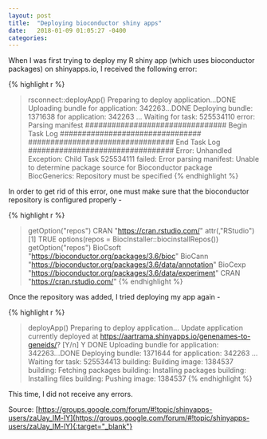 ```yaml
---
layout: post
title:  "Deploying bioconductor shiny apps"
date:   2018-01-09 01:05:27 -0400
categories: 
---
```

When I was first trying to deploy my R shiny app (which uses bioconductor packages) on shinyapps.io, I received the following error:

{% highlight r %}
> rsconnect::deployApp()
Preparing to deploy application...DONE
Uploading bundle for application: 342263...DONE
Deploying bundle: 1371638 for application: 342263 ...
Waiting for task: 525534110
  error: Parsing manifest
################################ Begin Task Log ################################
################################# End Task Log #################################
Error: Unhandled Exception: Child Task 525534111 failed: Error parsing manifest: Unable to determine package source for Bioconductor package BiocGenerics: Repository must be specified
{% endhighlight %}

In order to get rid of this error, one must make sure that the bioconductor repository is configured properly -

{% highlight r %}
> getOption("repos")
                       CRAN
"https://cran.rstudio.com/"
attr(,"RStudio")
[1] TRUE
> options(repos = BiocInstaller::biocinstallRepos())
> getOption("repos")
                                               BioCsoft
           "https://bioconductor.org/packages/3.6/bioc"
                                                BioCann
"https://bioconductor.org/packages/3.6/data/annotation"
                                                BioCexp
"https://bioconductor.org/packages/3.6/data/experiment"
                                                   CRAN
                            "https://cran.rstudio.com/"
{% endhighlight %}

Once the repository was added, I tried deploying my app again -

{% highlight r %}
> deployApp()
Preparing to deploy application...
Update application currently deployed at
https://aartrama.shinyapps.io/genenames-to-geneids/? [Y/n] Y
DONE
Uploading bundle for application: 342263...DONE
Deploying bundle: 1371644 for application: 342263 ...
Waiting for task: 525534413
  building: Building image: 1384537
  building: Fetching packages
  building: Installing packages
  building: Installing files
  building: Pushing image: 1384537
{% endhighlight %}

This time, I did not receive any errors.

Source: [https://groups.google.com/forum/#!topic/shinyapps-users/zaUay_lM-lY](https://groups.google.com/forum/#!topic/shinyapps-users/zaUay_lM-lY){:target="_blank"}
